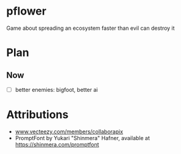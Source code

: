 # pflower
Game about spreading an ecosystem faster than evil can destroy it

# Plan

## Now

- [ ] better enemies: bigfoot, better ai

# Attributions

- www.vecteezy.com/members/collaborapix
- PromptFont by Yukari "Shinmera" Hafner, available at https://shinmera.com/promptfont
